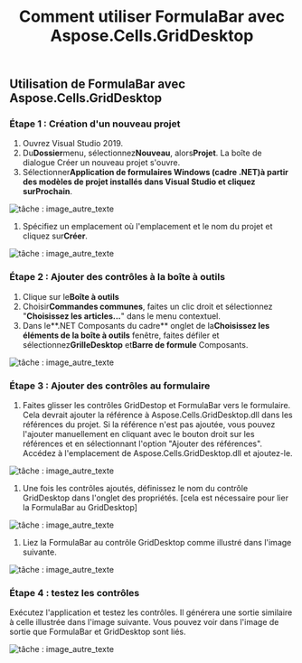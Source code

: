 ﻿---
title: Comment utiliser FormulaBar avec Aspose.Cells.GridDesktop
type: docs
weight: 20
url: /fr/net/how-to-use-formulabar-with-aspose-cells-griddesktop/
---
## **Utilisation de FormulaBar avec Aspose.Cells.GridDesktop**
### **Étape 1 : Création d'un nouveau projet**
1. Ouvrez Visual Studio 2019.
1. Du**Dossier**menu, sélectionnez**Nouveau**, alors**Projet**.
 La boîte de dialogue Créer un nouveau projet s'ouvre.
1. Sélectionner**Application de formulaires Windows (cadre .NET)**à partir des modèles de projet installés dans Visual Studio et cliquez sur**Prochain**.

![tâche : image_autre_texte](how-to-use-formulabar-with-aspose-cells-griddesktop_1.jpg)

1. Spécifiez un emplacement où l'emplacement et le nom du projet et cliquez sur**Créer**.

![tâche : image_autre_texte](how-to-use-formulabar-with-aspose-cells-griddesktop_2.jpg)
### **Étape 2 : Ajouter des contrôles à la boîte à outils**
1.  Clique sur le**Boîte à outils**
1.  Choisir**Commandes communes**, faites un clic droit et sélectionnez "**Choisissez les articles...**" dans le menu contextuel.
1.  Dans le**.NET Composants du cadre** onglet de la**Choisissez les éléments de la boîte à outils** fenêtre, faites défiler et sélectionnez**GrilleDesktop** et**Barre de formule** Composants.

![tâche : image_autre_texte](how-to-use-formulabar-with-aspose-cells-griddesktop_3.jpg)
### **Étape 3 : Ajouter des contrôles au formulaire**
1. Faites glisser les contrôles GridDestop et FormulaBar vers le formulaire. Cela devrait ajouter la référence à Aspose.Cells.GridDesktop.dll dans les références du projet. Si la référence n'est pas ajoutée, vous pouvez l'ajouter manuellement en cliquant avec le bouton droit sur les références et en sélectionnant l'option "Ajouter des références". Accédez à l'emplacement de Aspose.Cells.GridDesktop.dll et ajoutez-le.

![tâche : image_autre_texte](how-to-use-formulabar-with-aspose-cells-griddesktop_4.jpg)

1. Une fois les contrôles ajoutés, définissez le nom du contrôle GridDesktop dans l'onglet des propriétés. [cela est nécessaire pour lier la FormulaBar au GridDesktop]

![tâche : image_autre_texte](how-to-use-formulabar-with-aspose-cells-griddesktop_5.jpg)

1. Liez la FormulaBar au contrôle GridDesktop comme illustré dans l'image suivante.

![tâche : image_autre_texte](how-to-use-formulabar-with-aspose-cells-griddesktop_6.jpg)
### **Étape 4 : testez les contrôles**
Exécutez l'application et testez les contrôles. Il générera une sortie similaire à celle illustrée dans l'image suivante. Vous pouvez voir dans l'image de sortie que FormulaBar et GridDesktop sont liés.

![tâche : image_autre_texte](how-to-use-formulabar-with-aspose-cells-griddesktop_7.jpg)
